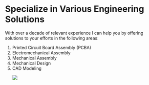 <html>

<head>
  <title>Arcane Technology Solutions</title>
</head>

<body>
  <h1>Specialize in Various Engineering Solutions</h1>
  <p>With over a decade of relevant experience I can help you by offering solutions to your efforts in the following areas:
<ol>
  <li>Printed Circuit Board Assembly (PCBA)</li>
  <li>Electromechanical Assembly</li>
  <li>Mechanical Assembly</li>
  <li>Mechanical Design</li>
  <li>CAD Modeling</li>
</p>
  <img src="https://content.codecademy.com/articles/github-pages-via-web-app/happy-ice-cream.gif" />
</body>

</html>
